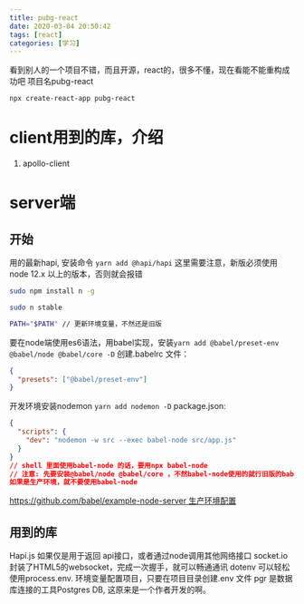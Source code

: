 ```yaml
---
title: pubg-react
date: 2020-03-04 20:50:42
tags: [react]
categories: [学习]
---
```


看到别人的一个项目不错，而且开源，react的，很多不懂，现在看能不能重构成功吧
项目名pubg-react
<!-- more -->
```bash
npx create-react-app pubg-react
```



# client用到的库，介绍
1. apollo-client

# server端
## 开始
用的最新hapi, 安装命令 `yarn add @hapi/hapi`
这里需要注意，新版必须使用node 12.x 以上的版本，否则就会报错
```bash
sudo npm install n -g

sudo n stable

PATH="$PATH" // 更新环境变量，不然还是旧版
```
要在node端使用es6语法，用babel实现，安装`yarn add @babel/preset-env @babel/node @babel/core -D`
创建.babelrc 文件：
```json
{
  "presets": ["@babel/preset-env"]
}
```
开发环境安装nodemon `yarn add nodemon -D`
package.json:
```json
{
  "scripts": {
    "dev": "nodemon -w src --exec babel-node src/app.js"
  }
}
// shell 里面使用babel-node 的话，要用npx babel-node
// 注意: 先要安装@babel/node @babel/core ，不然babel-node使用的就行旧版的babel-node 6.x
如果是生产环境，就不要使用babel-node
```
[https://github.com/babel/example-node-server 生产环境配置](https://github.com/babel/example-node-server)


## 用到的库
Hapi.js 如果仅是用于返回 api接口，或者通过node调用其他网络接口
socket.io 封装了HTML5的websocket，完成一次握手，就可以畅通通讯
dotenv 可以轻松使用process.env. 环境变量配置项目，只要在项目目录创建.env 文件
pgr 是数据库连接的工具Postgres DB, 这原来是一个作者开发的啊。
